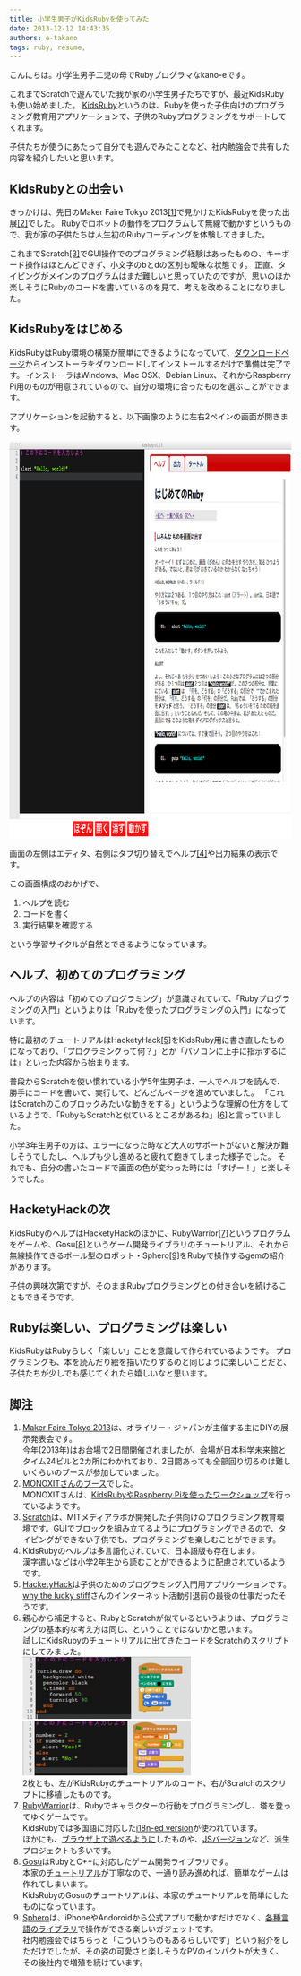 ```yaml
---
title: 小学生男子がKidsRubyを使ってみた
date: 2013-12-12 14:43:35
authors: e-takano
tags: ruby, resume, 
---
```

こんにちは。小学生男子二児の母でRubyプログラマなkano-eです。

これまでScratchで遊んでいた我が家の小学生男子たちですが、最近KidsRubyも使い始めました。
<a href="http://kidsruby.com/">KidsRuby</a>というのは、Rubyを使った子供向けのプログラミング教育用アプリケーションで、子供のRubyプログラミングをサポートしてくれます。

子供たちが使うにあたって自分でも遊んでみたことなど、社内勉強会で共有した内容を紹介したいと思います。

<!--more-->

<h2>KidsRubyとの出会い</h2>

きっかけは、先日のMaker Faire Tokyo 2013<a href="#note-1" class="sup">[1]</a>で見かけたKidsRubyを使った出展<a href="#note-2" class="sup">[2]</a>でした。
Rubyでロボットの動作をプログラムして無線で動かすというもので、我が家の子供たちは人生初のRubyコーディングを体験してきました。

これまでScratch<a href="#note-3" class="sup">[3]</a>でGUI操作でのプログラミング経験はあったものの、キーボード操作はほとんどできず、小文字のbとdの区別も曖昧な状態です。
正直、タイピングがメインのプログラムはまだ難しいと思っていたのですが、思いのほか楽しそうにRubyのコードを書いているのを見て、考えを改めることになりました。

<h2>KidsRubyをはじめる</h2>

KidsRubyはRuby環境の構築が簡単にできるようになっていて、<a href="http://kidsruby.com/download">ダウンロードページ</a>からインストーラをダウンロードしてインストールするだけで準備は完了です。
インストーラはWindows、Mac OSX、Debian Linux、それからRaspberry Pi用のものが用意されているので、自分の環境に合ったものを選ぶことができます。

アプリケーションを起動すると、以下画像のように左右2ペインの画面が開きます。

<a href="/images/2013/11/kidsruby-screenshot-w960.png"><img src="/images/2013/11/kidsruby-screenshot-w960.png" alt="kidsruby-screenshot-w960" width="960" height="709" class="alignnone size-full wp-image-497" /></a>

画面の左側はエディタ、右側はタブ切り替えでヘルプ<a href="#note-4" class="sup">[4]</a>や出力結果の表示です。

この画面構成のおかげで、

<ol>
    <li>ヘルプを読む</li>
    <li>コードを書く</li>
    <li>実行結果を確認する</li>
</ol>

という学習サイクルが自然とできるようになっています。

<h2>ヘルプ、初めてのプログラミング</h2>

ヘルプの内容は「初めてのプログラミング」が意識されていて、「Rubyプログラミングの入門」というよりは「Rubyを使ったプログラミングの入門」になっています。

特に最初のチュートリアルはHacketyHack<a href="#note-5" class="sup">[5]</a>をKidsRuby用に書き直したものになっており、「プログラミングって何？」とか「パソコンに上手に指示するには」といった内容から始まります。

普段からScratchを使い慣れている小学5年生男子は、一人でヘルプを読んで、勝手にコードを書いて、実行して、どんどんページを進めていました。
「これはScratchのこのブロックみたいな動きをする」というような理解の仕方をしているようで、「RubyもScratchと似ているところがあるね」<a href="#note-6" class="sup">[6]</a>と言っていました。

小学3年生男子の方は、エラーになった時など大人のサポートがないと解決が難しそうでしたし、ヘルプも少し進めると疲れて飽きてしまった様子でした。
それでも、自分の書いたコードで画面の色が変わった時には「すげー！」と楽しそうでした。

<h2>HacketyHackの次</h2>

KidsRubyのヘルプはHacketyHackのほかに、RubyWarrior<a href="#note-7" class="sup">[7]</a>というプログラムをゲームや、Gosu<a href="#note-8" class="sup">[8]</a>というゲーム開発ライブラリのチュートリアル、それから無線操作できるボール型のロボット・Sphero<a href="#note-9" class="sup">[9]</a>をRubyで操作するgemの紹介があります。

子供の興味次第ですが、そのままRubyプログラミングとの付き合いを続けることもできそうです。

<h2>Rubyは楽しい、プログラミングは楽しい</h2>

KidsRubyはRubyらしく「楽しい」ことを意識して作られているようです。
プログラミングも、本を読んだり絵を描いたりするのと同じように楽しいことだと、子供たちが少しでも感じてくれたら嬉しいなと思います。

<div class="refs">
<h2>脚注</h2>
<ol>
<li id="note-1">
<a href="http://makezine.jp/event/mft2013/">Maker Faire Tokyo 2013</a>は、オライリー・ジャパンが主催する主にDIYの展示発表会です。<br />
今年(2013年)はお台場で2日間開催されましたが、会場が日本科学未来館とタイム24ビルと2カ所にわかれており、2日間あっても全部回り切るのは難しいくらいのブースが参加していました。
</li>
<li id="note-2">
<a href="http://www.monoxit.com/info/113%EF%BC%88%E6%97%A5-4-%E6%9C%88-maker-faire-tokyo-2013%E3%81%AB%E5%87%BA%E5%B1%95%E3%81%97%E3%81%BE%E3%81%99/">MONOXITさんのブース</a>でした。<br />
MONOXITさんは、<a href="http://www.monoxit.com/wshop/%E9%96%8B%E5%82%AC%E4%BA%88%E5%AE%9A%E3%81%AE%E3%83%AF%E3%83%BC%E3%82%AF%E3%82%B7%E3%83%A7%E3%83%83%E3%83%97/">KidsRubyやRaspberry Piを使ったワークショップ</a>を行っているようです。
</li>
<li id="note-3">
<a href="">Scratch</a>は、MITメディアラボが開発した子供向けのプログラミング教育環境です。GUIでブロックを組み立てるようにプログラミングできるので、タイピングができない子供でも、プログラミングを楽しむことができます。
</li>
<li id="note-4">
KidsRubyのヘルプは多言語化されていて、日本語版も存在します。<br />
漢字遣いなどは小学2年生から読むことができるように配慮されているようです。
</li>
<li id="note-5">
<a href="http://hackety.com/">HacketyHack</a>は子供のためのプログラミング入門用アプリケーションです。<br />
<a href="http://en.wikipedia.org/wiki/Why_the_lucky_stiff">why the lucky stiff</a>さんのインターネット活動引退前の最後の仕事だったそうです。
</li>
<li id="note-6">
親心から補足すると、RubyとScratchが似ているというよりは、プログラミングの基本的な考え方は同じ、ということではないかと思います。<br />
試しにKidsRubyのチュートリアルに出てきたコードをScratchのスクリプトにしてみました。<br />
<a href="/images/2013/11/kidsruby-code-a.png"><img src="/images/2013/11/kidsruby-code-a-300x111.png" alt="kidsruby-code-a" width="300" height="111" class="alignnone size-medium wp-image-504" /></a><br />
<a href="/images/2013/11/kidsruby-code-b.png"><img src="/images/2013/11/kidsruby-code-b-300x98.png" alt="kidsruby-code-b" width="300" height="98" class="alignnone size-medium wp-image-505" /></a><br />
2枚とも、左がKidsRubyのチュートリアルのコード、右がScratchのスクリプトに移植したものです。
</li>
<li id="note-7">
<a href="https://github.com/ryanb/ruby-warrior">RubyWarrior</a>は、Rubyでキャラクターの行動をプログラミングし、塔を登ってゆくゲームです。<br />
KidsRubyでは多国語に対応した<a href="https://github.com/rafmagana/ruby-warrior-i18n">i18n-ed version</a>が使われています。<br />
ほかにも、<a href="https://www.bloc.io/ruby-warrior/#/">ブラウザ上で遊べるように</a>したものや、<a href="http://jswarrior.fusioncharts.com/">JSバージョン</a>など、派生プロジェクトも多いです。
</li>
<li id="note-8">
<a href="http://libgosu.org/">Gosu</a>はRubyとC++に対応したゲーム開発ライブラリです。<br />
本家の<a href="https://github.com/jlnr/gosu/wiki/Ruby-Tutorial">チュートリアル</a>が丁寧なので、一通り読み進めれば、簡単なゲームは作れてしまいます。<br />
KidsRubyのGosuのチュートリアルは、本家のチュートリアルを簡単にしたものになっています。
</li>
<li id="note-9">
<a href="http://www.gosphero.com/">Sphero</a>は、iPhoneやAndoroidから公式アプリで動かすだけでなく、<a href="http://orbotixinc.github.io/Sphero-Docs/">各種言語のライブラリ</a>で操作ができる楽しいガジェットです。<br />
社内勉強会ではちらっと「こういうものもあるらしいです」という紹介をしただけでしたが、その姿の可愛さと楽しそうなPVのインパクトが大きく、その後社内で増殖を続けています。
</li>
</ol>
</div>
